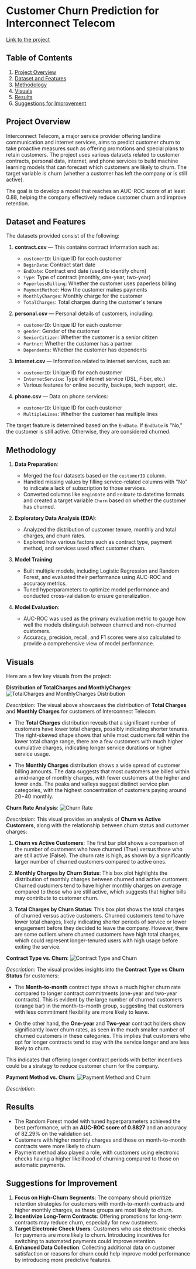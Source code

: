 # Customer Churn Prediction for Interconnect Telecom

[Link to the project](https://github.com/arr225/Data_Projects_TripleTen/blob/12c27989f10925328238261f263455dd3f75562f/Customer%20Churn%20Prediction/Interconnect%20Telecom%20%E2%80%93%20Customer%20Churn%20Prediction%20Project.ipynb)

## Table of Contents
1. [Project Overview](#project-overview)
2. [Dataset and Features](#dataset-and-features)
3. [Methodology](#methodology)
4. [Visuals](#visuals)
5. [Results](#results)
6. [Suggestions for Improvement](#suggestions-for-improvement)

## Project Overview

Interconnect Telecom, a major service provider offering landline communication and internet services, aims to predict customer churn to take proactive measures such as offering promotions and special plans to retain customers. The project uses various datasets related to customer contracts, personal data, internet, and phone services to build machine learning models that can forecast which customers are likely to churn. The target variable is churn (whether a customer has left the company or is still active). 

The goal is to develop a model that reaches an AUC-ROC score of at least 0.88, helping the company effectively reduce customer churn and improve retention.

## Dataset and Features

The datasets provided consist of the following:

1. **contract.csv** — This contains contract information such as:
   - `customerID`: Unique ID for each customer
   - `BeginDate`: Contract start date
   - `EndDate`: Contract end date (used to identify churn)
   - `Type`: Type of contract (monthly, one-year, two-year)
   - `PaperlessBilling`: Whether the customer uses paperless billing
   - `PaymentMethod`: How the customer makes payments
   - `MonthlyCharges`: Monthly charge for the customer
   - `TotalCharges`: Total charges during the customer's tenure

2. **personal.csv** — Personal details of customers, including:
   - `customerID`: Unique ID for each customer
   - `gender`: Gender of the customer
   - `SeniorCitizen`: Whether the customer is a senior citizen
   - `Partner`: Whether the customer has a partner
   - `Dependents`: Whether the customer has dependents

3. **internet.csv** — Information related to internet services, such as:
   - `customerID`: Unique ID for each customer
   - `InternetService`: Type of internet service (DSL, Fiber, etc.)
   - Various features for online security, backups, tech support, etc.

4. **phone.csv** — Data on phone services:
   - `customerID`: Unique ID for each customer
   - `MultipleLines`: Whether the customer has multiple lines

The target feature is determined based on the `EndDate`. If `EndDate` is "No," the customer is still active. Otherwise, they are considered churned.

## Methodology

1. **Data Preparation**: 
   - Merged the four datasets based on the `customerID` column.
   - Handled missing values by filling service-related columns with "No" to indicate a lack of subscription to those services.
   - Converted columns like `BeginDate` and `EndDate` to datetime formats and created a target variable `Churn` based on whether the customer has churned.

2. **Exploratory Data Analysis (EDA)**:
   - Analyzed the distribution of customer tenure, monthly and total charges, and churn rates.
   - Explored how various factors such as contract type, payment method, and services used affect customer churn.

3. **Model Training**:
   - Built multiple models, including Logistic Regression and Random Forest, and evaluated their performance using AUC-ROC and accuracy metrics.
   - Tuned hyperparameters to optimize model performance and conducted cross-validation to ensure generalization.

4. **Model Evaluation**:
   - AUC-ROC was used as the primary evaluation metric to gauge how well the models distinguish between churned and non-churned customers.
   - Accuracy, precision, recall, and F1 scores were also calculated to provide a comprehensive view of model performance.

## Visuals

Here are a few key visuals from the project:

**Distribution of TotalCharges and MonthlyCharges**:
   ![TotalCharges and MonthlyCharges Distribution](https://github.com/arr225/Data_Projects_TripleTen/blob/91c5e41fa3086062a54ed05b2c9a998998933eb9/Customer%20Churn%20Prediction/Distribution%20of%20TotalCharges%20and%20MonthlyCharge.png)

   *Description*: The visual above showcases the distribution of **Total Charges** and **Monthly Charges** for customers of Interconnect Telecom. 

- The **Total Charges** distribution reveals that a significant number of customers have lower total charges, possibly indicating shorter tenures. The right-skewed shape shows that while most customers fall within the lower total charge range, there are a few customers with much higher cumulative charges, indicating longer service durations or higher service usage.

- The **Monthly Charges** distribution shows a wide spread of customer billing amounts. The data suggests that most customers are billed within a mid-range of monthly charges, with fewer customers at the higher and lower ends. The peaks and valleys suggest distinct service plan categories, with the highest concentration of customers paying around $20-$40 monthly.

**Churn Rate Analysis**:
   ![Churn Rate](https://github.com/arr225/Data_Projects_TripleTen/blob/0f8b392de31376d18088719fa16a53da4a487895/Customer%20Churn%20Prediction/Churn%20Rate%20Analysi.png)

   *Description*: This visual provides an analysis of **Churn vs Active Customers**, along with the relationship between churn status and customer charges:

1. **Churn vs Active Customers**: The first bar plot shows a comparison of the number of customers who have churned (True) versus those who are still active (False). The churn rate is high, as shown by a significantly larger number of churned customers compared to active ones.

2. **Monthly Charges by Churn Status**: This box plot highlights the distribution of monthly charges between churned and active customers. Churned customers tend to have higher monthly charges on average compared to those who are still active, which suggests that higher bills may contribute to customer churn.

3. **Total Charges by Churn Status**: This box plot shows the total charges of churned versus active customers. Churned customers tend to have lower total charges, likely indicating shorter periods of service or lower engagement before they decided to leave the company. However, there are some outliers where churned customers have high total charges, which could represent longer-tenured users with high usage before exiting the service.

**Contract Type vs. Churn**:
   ![Contract Type and Churn](https://github.com/arr225/Data_Projects_TripleTen/blob/98c5d4a7453c26d6a996158a420e98d4dab94d81/Customer%20Churn%20Prediction/Contract%20Type%20vs.%20Chur.png)

   *Description*: The visual provides insights into the **Contract Type vs Churn Status** for customers:

- The **Month-to-month** contract type shows a much higher churn rate compared to longer contract commitments (one-year and two-year contracts). This is evident by the large number of churned customers (orange bar) in the month-to-month group, suggesting that customers with less commitment flexibility are more likely to leave.
  
- On the other hand, the **One-year** and **Two-year** contract holders show significantly lower churn rates, as seen in the much smaller number of churned customers in these categories. This implies that customers who opt for longer contracts tend to stay with the service longer and are less likely to churn.

This indicates that offering longer contract periods with better incentives could be a strategy to reduce customer churn for the company.

**Payment Method vs. Churn**:
   ![Payment Method and Churn](#)

   *Description*:

## Results

- The Random Forest model with tuned hyperparameters achieved the best performance, with an **AUC-ROC score of 0.8827** and an accuracy of 82.29% on the validation set.
- Customers with higher monthly charges and those on month-to-month contracts were more likely to churn.
- Payment method also played a role, with customers using electronic checks having a higher likelihood of churning compared to those on automatic payments.

## Suggestions for Improvement

1. **Focus on High-Churn Segments**: The company should prioritize retention strategies for customers with month-to-month contracts and higher monthly charges, as these groups are most likely to churn.
2. **Incentivize Long-Term Contracts**: Offering promotions for long-term contracts may reduce churn, especially for new customers.
3. **Target Electronic Check Users**: Customers who use electronic checks for payments are more likely to churn. Introducing incentives for switching to automated payments could improve retention.
4. **Enhanced Data Collection**: Collecting additional data on customer satisfaction or reasons for churn could help improve model performance by introducing more predictive features.
